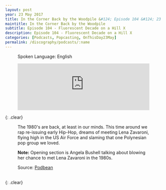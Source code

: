 ```yaml
---
layout: post
year: 23 May 2017
title: In the Corner Back by the Woodpile &#124; Episode 104 &#124; 23 May 2017
maintitle: In the Corner Back by the Woodpile
subtitle: Episode 104 - Fluorescent Decade on a Hill X
description: Episode 104 - Fluorescent Decade on a Hill X
categories: [Podcasts, Popcasting, OnThisDay23May]
permalink: /discography/podcasts/:name
---
```


<figure class="fig3">
<p>Spoken Language: English</p>
<iframe title="In the Corner Back by the Woodpile #104: Fluorescent Decade on a Hill X" allowtransparency="true" height="150" width="100%" style="border: none; min-width: min(100%, 430px);" scrolling="no" data-name="pb-iframe-player" src="https://www.podbean.com/player-v2/?from=embed&i=hvtwa-6b21ab-pb&share=1&download=1&fonts=Arial&skin=1&font-color=&rtl=0&logo_link=&btn-skin=7&size=150"></iframe>
</figure>

{: .clear}

<figure class="fig3">
<p>The 1980's are back, at least in our minds. This time around we rap re-issuing early Hip-Hop, dreams of meeting Lena Zavaroni, flying high in the US Air Force and slaming that one Polynesian pop group we loved.</p>
<p><strong>Note:</strong> Opening section is Angela Bushell talking about blowing her chance to met Lena Zavaroni in the 1980s.</p>
<p>Source: <a class="external-link" href="https://spuncounterguy.podbean.com/e/in-the-corner-back-by-the-woodpile-104-fluorescent-decade-on-a-hill-x/">Podbean</a></p>
</figure>

<br />{: .clear}

